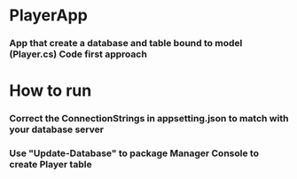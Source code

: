 # **PlayerApp**

### App that create a database and table bound to model (Player.cs) Code first approach

# **How to run**

### Correct the ConnectionStrings in appsetting.json to match with your database server

### Use "Update-Database" to package Manager Console to create Player table
